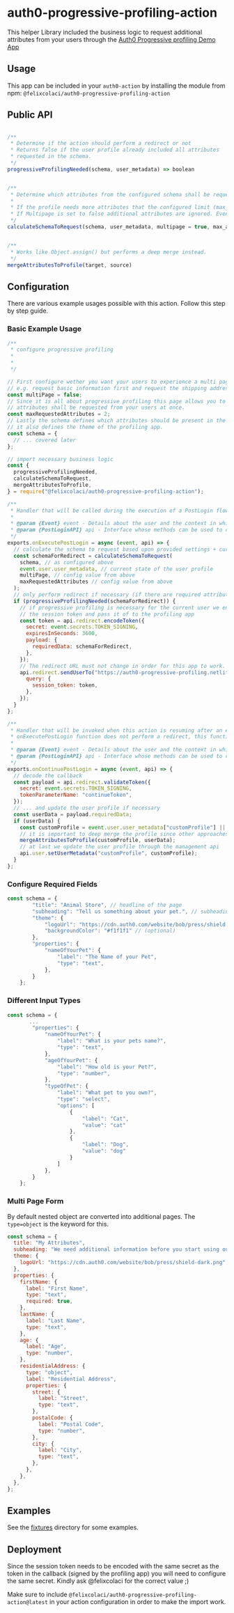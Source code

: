# auth0-progressive-profiling-action

This helper Library included the business logic to request additional attributes from your users through the [Auth0 Progressive profiling Demo App](https://github.com/felixcolaci/auth0-progressive-profiling)

## Usage

This app can be included in your `auth0-action` by installing the module from npm: `@felixcolaci/auth0-progressive-profiling-action`

## Public API

```js

/**
 * Determine if the action should perform a redirect or not
 * Returns false if the user profile already included all attributes
 * requested in the schema.
 */
progressiveProfilingNeeded(schema, user_metadata) => boolean


/**
 * Determine which attributes from the configured schema shall be requested.
 *
 * If the profile needs more attributes that the configured limit (max_attributes_per_page) the remaining fields are ommited.
 * If Multipage is set to false additional attributes are ignored. Even if the attribute limit would allow for addidiotnal attribtues.
 */
calculateSchemaToRequest(schema, user_metadata, multipage = true, max_attributes_per_page = 10) => schema


/**
 * Works like Object.assign() but performs a deep merge instead.
 */
mergeAttributesToProfile(target, source)

```

## Configuration

There are various example usages possible with this action. Follow this step by step guide.

### Basic Example Usage

```js
/**
 * configure progressive profiling
 *
 *
 */

// First configure wether you want your users to experience a multi page form workflow or not.
// e.g. request basic information first and request the shipping address on the second page
const multiPage = false;
// Since it is all about progressive profiling this page allows you to specify how many
// attributes shall be requested from your users at once.
const maxRequestedAttributes = 2;
// Lastly the schema defines which attributes should be present in the user profile
// it also defines the theme of the profiling app.
const schema = {
  // ... covered later
};

// import necessary business logic
const {
  progressiveProfilingNeeded,
  calculateSchemaToRequest,
  mergeAttributesToProfile,
} = require("@felixcolaci/auth0-progressive-profiling-action");

/**
 * Handler that will be called during the execution of a PostLogin flow.
 *
 * @param {Event} event - Details about the user and the context in which they are logging in.
 * @param {PostLoginAPI} api - Interface whose methods can be used to change the behavior of the login.
 */
exports.onExecutePostLogin = async (event, api) => {
  // calculate the schema to request based upon provided settings + current user profile
  const schemaForRedirect = calculateSchemaToRequest(
    schema, // as configured above
    event.user.user_metadata, // current state of the user profile
    multiPage, // config value from above
    maxRequestedAttributes // config value from above
  );
  // only perform redirect if necessary (if there are required attributes missing in the user profile)
  if (progressiveProfilingNeeded(schemaForRedirect)) {
    // if progressive profiling is necessary for the current user we encode the required data into
    // the session token and pass it of to the profiling app
    const token = api.redirect.encodeToken({
      secret: event.secrets.TOKEN_SIGNING,
      expiresInSeconds: 3600,
      payload: {
        requiredData: schemaForRedirect,
      },
    });
    // The redirect URL must not change in order for this app to work.
    api.redirect.sendUserTo("https://auth0-progressive-profiling.netlify.app", {
      query: {
        session_token: token,
      },
    });
  }
};

/**
 * Handler that will be invoked when this action is resuming after an external redirect. If your
 * onExecutePostLogin function does not perform a redirect, this function can be safely ignored.
 *
 * @param {Event} event - Details about the user and the context in which they are logging in.
 * @param {PostLoginAPI} api - Interface whose methods can be used to change the behavior of the login.
 */
exports.onContinuePostLogin = async (event, api) => {
  // decode the callback
  const payload = api.redirect.validateToken({
    secret: event.secrets.TOKEN_SIGNING,
    tokenParameterName: "continueToken",
  });
  // ... and update the user profile if necessary
  const userData = payload.requiredData;
  if (userData) {
    const customProfile = event.user.user_metadata["customProfile"] || {};
    // it is important to deep merge the profile since other approaches would overwrite existing data
    mergeAttributesToProfile(customProfile, userData);
    // at last we update the user profile through the management api
    api.user.setUserMetadata("customProfile", customProfile);
  }
};
```

### Configure Required Fields

```js
const schema = {
        "title": "Animal Store", // headline of the page
        "subheading": "Tell us something about your pet.", // subheading of the page (optional)
        "theme": {
            "logoUrl": "https://cdn.auth0.com/website/bob/press/shield-dark.png" // logo url (optional)
            "backgroundColor": "#f1f1f1" // (optional)
        },
        "properties": {
            "nameOfYourPet": {
                "label": "The Name of your Pet",
                "type": "text",
            },
        }
    };

```

### Different Input Types

```js
const schema = {
       ...
        "properties": {
            "nameOfYourPet": {
                "label": "What is your pets name?",
                "type": "text",
            },
            "ageOfYourPet": {
                "label": "How old is your Pet?",
                "type": "number",
            },
            "typeOfPet": {
                "label": "What pet to you own?",
                "type": "select",
                "options": [
                    {
                        "label": "Cat",
                        "value": "cat"
                    },
                    {
                        "label": "Dog",
                        "value": "dog"
                    }
                ]
            },
        }
    };

```

### Multi Page Form

By default nested object are converted into additional pages. The `type=object` is the keyword for this.

```js
const schema = {
  title: "My Attributes",
  subheading: "We need additional information before you start using our service.",
  theme: {
    logoUrl: "https://cdn.auth0.com/website/bob/press/shield-dark.png",
  },
  properties: {
    firstName: {
      label: "First Name",
      type: "text",
      required: true,
    },
    lastName: {
      label: "Last Name",
      type: "text",
    },
    age: {
      label: "Age",
      type: "number",
    },
    residentialAddress: {
      type: "object",
      label: "Residential Address",
      properties: {
        street: {
          label: "Street",
          type: "text",
        },
        postalCode: {
          label: "Postal Code",
          type: "number",
        },
        city: {
          label: "City",
          type: "text",
        },
      },
    },
  },
};
```

## Examples

See the [fixtures](https://github.com/felixcolaci/auth0-progressive-profiling-action/tree/main/fixtures/schemas) directory for some examples.

## Deployment

Since the session token needs to be encoded with the same secret as the token in the callback (signed by the profiling app) you will need to configure the same secret. Kindly ask @felixcolaci for the correct value ;)

Make sure to include `@felixcolaci/auth0-progressive-profiling-action@latest` in your action configuration in order to make the import work.
